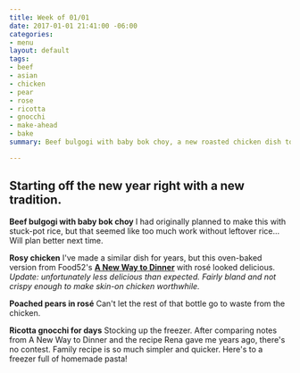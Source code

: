 ```yaml
---
title: Week of 01/01
date: 2017-01-01 21:41:00 -06:00
categories:
- menu
layout: default
tags:
- beef
- asian
- chicken
- pear
- rose
- ricotta
- gnocchi
- make-ahead
- bake
summary: Beef bulgogi with baby bok choy, a new roasted chicken dish to try, poached pears, and a double-batch of gnocchi to fill the freezer. 

---
```


## Starting off the new year right with a new tradition.

**Beef bulgogi with baby bok choy** I had originally planned to make this with stuck-pot rice, but that seemed like too much work without leftover rice... Will plan better next time.

**Rosy chicken** I've made a similar dish for years, but this oven-baked version from Food52's [**A New Way to Dinner**](https://www.amazon.com/Food52-New-Way-Dinner-Strategies/dp/0399578005) with rosé looked delicious. _Update: unfortunately less delicious than expected. Fairly bland and not crispy enough to make skin-on chicken worthwhile._

**Poached pears in rosé** Can't let the rest of that bottle go to waste from the chicken.

**Ricotta gnocchi for days** Stocking up the freezer. After comparing notes from A New Way to Dinner and the recipe Rena gave me years ago, there's no contest. Family recipe is so much simpler and quicker. Here's to a freezer full of homemade pasta!
